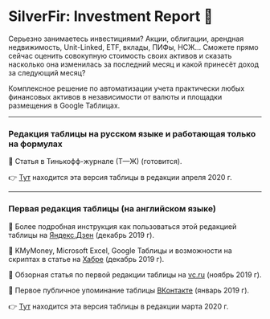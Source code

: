 # SilverFir: Investment Report :evergreen_tree:
Серьезно занимаетесь инвестициями? Акции, облигации, арендная недвижимость, Unit-Linked, ETF, вклады, ПИФы, НСЖ… Сможете прямо сейчас оценить совокупную стоимость своих активов и сказать насколько она изменилась за последний месяц и какой принесёт доход за следующий месяц?

Комплексное решение по автоматизации учета практически любых финансовых активов в независимости от валюты и площадки размещения в Google Таблицах.

* * * * *

### Редакция таблицы на русском языке и работающая только на формулах
:round_pushpin: Статья в Тинькофф-журнале (Т—Ж) (готовится).


:point_right: [Тут](....) находится эта версия таблицы в редакции апреля 2020 г.

* * * * *

### Первая редакция таблицы (на английском языке)
:round_pushpin: Более подробная инструкция как пользоваться этой редакцией таблицы на [Яндекс.Дзен](https://zen.yandex.ru/media/id/5dfb4f5af73d9d00ae13157e/googletablica-pomojet-podschitat-vashi-finansovye-aktivy--5dfb53f91febd400b9d08780?ref=github.com) (декабрь 2019 г).

:round_pushpin: KMyMoney, Microsoft Excel, Google Таблицы и возможности на скриптах в статье на [Хабре](https://habr.com/ru/post/477920/#Google) (декабрь 2019 г).

:round_pushpin: Обзорная статья по первой редакции таблицы на [vc.ru](https://vc.ru/finance/92990-upravlencheskiy-uchet-lichnyh-aktivov) (ноябрь 2019 г).

:round_pushpin: Первое публичное упоминание таблицы [ВКонтакте](https://vk.com/mshardin?w=wall1763465_1791) (январь 2019 г).

:point_right: [Тут](https://docs.google.com/spreadsheets/d/1iNhWf2WdEFzD41gd6Zl98ILGu4KBg8Hr9gETJHr-4bc/edit?usp=sharing) находится эта версия таблицы в редакции марта 2020 г.
